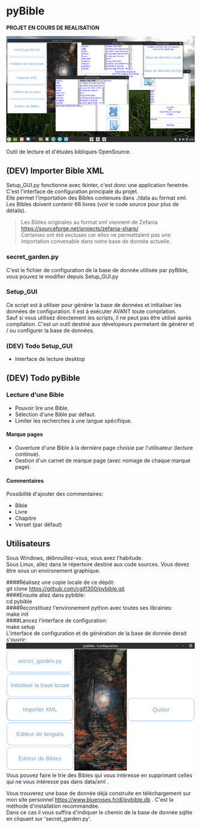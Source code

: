 # pyBible
**PROJET EN COURS DE REALISATION**  

![](images/backend-global-view.png) 

Outil de lecture et d'études bibliques OpenSource.  

## (DEV) Importer Bible XML
 
Setup_GUI.py fonctionne avec tkinter, c'est donc une application fenetrée.  
C'est l'interface de configuration principale du projet.  
Elle permet l'importation des Bibles contenues dans ./data au format xml.  
Les Bibles doivent contenir 66 livres (voir le code source pour plus de détails).  

> Les Bibles originales au format xml viennent de Zefania https://sourceforge.net/projects/zefania-sharp/  
> Certaines ont été excluses car elles ne permettaient pas une importation convenable dans notre base de donnée actuelle.  

### secret_garden.py

C'est le fichier de configuration de la base de donnée utilisée par pyBible, vous pouvez le modifier depuis Setup_GUI.py  

### Setup_GUI

Ce script est à utiliser pour générer la base de données et initialiser les données de configuration. Il est à exécuter AVANT toute compilation.  
Sauf si vous utilisez directement les scripts, il ne peut pas être utilisé après compilation. C'est un outil destiné aux dévelopeurs permetant de générer et / ou configurer la base de données.  

### (DEV) Todo Setup_GUI

- Interface de lecture desktop  

## (DEV) Todo pyBible

### Lecture d'une Bible

- Pouvoir lire une Bible.  
- Sélection d'une Bible par défaut.  
- Limiter les recherches à une langue spécifique.  

#### Marque pages

- Ouverture d'une Bible à la dernière page choisie par l'utilisateur (lecture continue).  
- Gestion d'un carnet de marque page (avec nomage de chaque marque page).  

#### Commentaires

Possibilité d'ajouter des commentaires:  
- Bible
- Livre
- Chapitre
- Verset (par défaut)

## Utilisateurs

Sous Windows, débrouillez-vous, vous avez l'habitude.  
Sous Linux, allez dans le répertoire destiné aux code sources. Vous devez être sous un environement graphique.  

####Réalisez une copie locale de ce dépôt:  
git clone https://github.com/cgifl300/pybible.git  
####Ensuite allez dans pybible:  
cd pybible  
####Reconstituez l'environement python avec toutes ses librairies:  
make init  
####Lancez l'interface de configuration:  
make setup  
L'interface de configuration et de génération de la base de donnée derait s'ouvrir:  
![](images/doc-img001.png)   
Vous pouvez faire le trie des Bibles qui vous intéresse en supprimant celles qui ne vous intéresse pas dans data/xml .

Vous trouverez une base de donnée déjà construite en téléchargement sur mon site personnel https://www.blueroses.fr/dl/pybible.db . C'est la méthode d'installation recommandée.  
Dans ce cas il vous suffira d'indiquer le chemin de la base de donnée sqlite en cliquant sur 'secret_garden.py'.  
